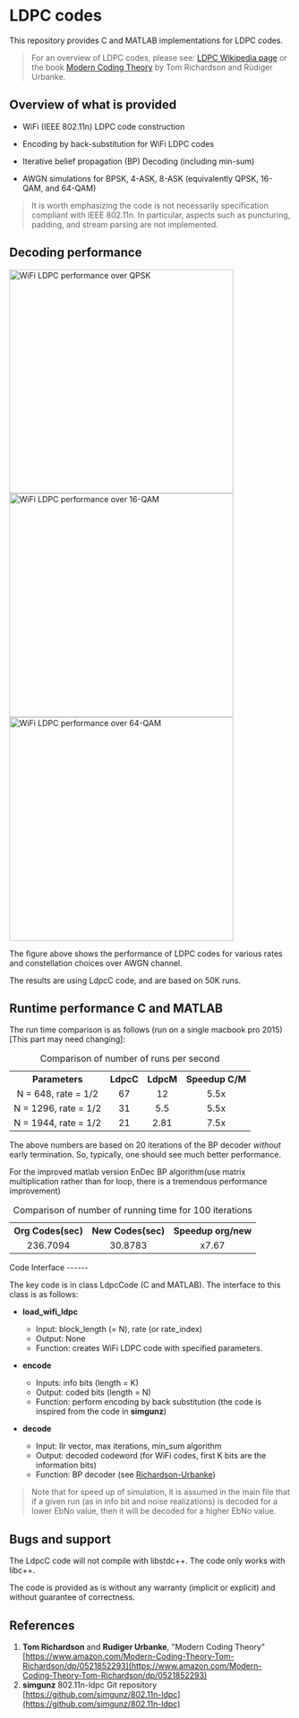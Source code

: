 LDPC codes 
===================

This repository provides C and MATLAB implementations for LDPC codes.

> For an overview of LDPC codes, please see: [LDPC Wikipedia page](https://en.wikipedia.org/wiki/Low-density_parity-check_code) or the book [Modern Coding Theory](https://www.amazon.com/Modern-Coding-Theory-Tom-Richardson/dp/0521852293) by Tom Richardson and Rüdiger Urbanke.

Overview of what is provided
----------

 - WiFi (IEEE 802.11n) LDPC code construction
 
 - Encoding by back-substitution for WiFi LDPC codes

 - Iterative belief propagation (BP) Decoding (including min-sum) 

 - AWGN simulations for BPSK, 4-ASK, 8-ASK (equivalently QPSK, 16-QAM, and 64-QAM)

> It is worth emphasizing the code is not necessarily specification compliant with IEEE 802.11n. In particular, aspects such as puncturing, padding, and stream parsing are not implemented. 

Decoding performance
------

<img src="results/wifi_ldpc_qpsk.png" alt="WiFi LDPC performance over QPSK" width="400"/>

<img src="results/wifi_ldpc_16qam.png" alt="WiFi LDPC performance over 16-QAM" width="400"/>

<img src="results/wifi_ldpc_64qam.png" alt="WiFi LDPC performance over 64-QAM" width="400"/>

The figure above shows the performance of LDPC codes for various rates and constellation choices over AWGN channel.

The results are using LdpcC code, and are based on 50K runs. 

Runtime performance C and MATLAB
-----

The run time comparison is as follows (run on a single macbook pro 2015)[This part may need changing]:
<table>
<caption> Comparison of number of runs per second </caption>
  <tr align="center">
    <th>Parameters </th>
    <th>LdpcC </th>
    <th>LdpcM</th>
	<th>Speedup C/M</th>
  </tr>
  <tr align="center">
    <td>N = 648, rate = 1/2</td>
    <td>67</td>
    <td>12 </td>
    <td>5.5x</td>
  </tr>
  <tr align="center">
    <td>N = 1296, rate = 1/2</td>
    <td>31 </td>
    <td>5.5</td>
    <td>5.5x</td>
  </tr>
  <tr align="center">
    <td>N = 1944, rate = 1/2</td>
    <td>21</td>
    <td>2.81</td>
    <td>7.5x</td>
  </tr>
</table>

The above numbers are based on 20 iterations of the BP decoder *without* early termination. So, typically, one should see much better performance.

For the improved matlab version EnDec BP algorithm(use matrix multiplication rather than for loop, there is a tremendous performance improvement) 
<table>
<caption> Comparison of number of running time for 100 iterations </caption>
 <tr align="center">
    <th>Org Codes(sec) </th>
    <th>New Codes(sec)</th>
    <th>Speedup org/new</th>
  </tr>
 <tr align="center">
    <td>236.7094</td>
    <td>30.8783</td>
    <td>x7.67</td>
  </tr>
</table>
Code Interface
------

The key code is in class LdpcCode (C and MATLAB). The interface to this class is as follows:

 - **load_wifi_ldpc**
	 - Input: block_length (= N), rate (or rate_index)
	 - Output: None 
	 - Function: creates WiFi LDPC code with specified parameters. 

 - **encode** 
	 - Inputs: info bits (length = K)
	 - Output: coded bits (length = N)
   - Function: perform encoding by back substitution (the code is inspired from the code in **simgunz**)

 - **decode**
	 - Input:  llr vector, max iterations, min_sum algorithm  	
	 - Output: decoded codeword (for WiFi codes, first K bits are the information bits)
	 - 	Function: BP decoder (see [Richardson-Urbanke](https://www.amazon.com/Modern-Coding-Theory-Tom-Richardson/dp/0521852293))
	 
> Note that for speed up of simulation, it is assumed in the main file that if a given run (as in info bit and noise realizations) is decoded for a lower EbNo value, then it will be decoded for a higher EbNo value. 

Bugs and support
------

The LdpcC code will not compile with libstdc++. The code only works with libc++.

The code is provided as is without any warranty (implicit or explicit) and without guarantee of correctness. 

References
---------

1. **Tom Richardson** and **Rudiger Urbanke**, "Modern Coding Theory" [https://www.amazon.com/Modern-Coding-Theory-Tom-Richardson/dp/0521852293](https://www.amazon.com/Modern-Coding-Theory-Tom-Richardson/dp/0521852293)
2. **simgunz** 802.11n-ldpc Git repository [https://github.com/simgunz/802.11n-ldpc](https://github.com/simgunz/802.11n-ldpc)

 
